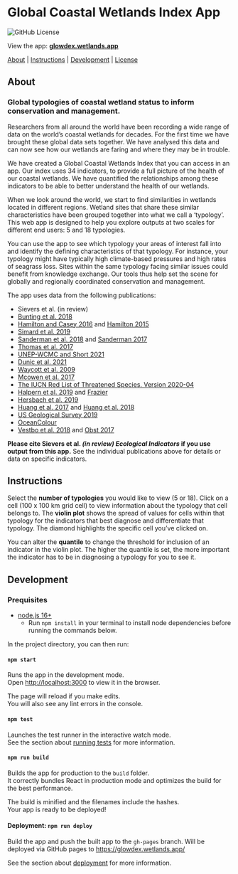 # Global Coastal Wetlands Index App

![GitHub License](https://img.shields.io/github/license/globalwetlands/glowdex-app)

View the app: **[glowdex.wetlands.app](https://glowdex.wetlands.app)**

[About](#about) | [Instructions](#instructions) | [Development](#development) | [License](LICENSE)

## About

### Global typologies of coastal wetland status to inform conservation and management.

Researchers from all around the world have been recording a wide range of data on the world’s coastal wetlands for decades. For the first time we have brought these global data sets together. We have analysed this data and can now see how our wetlands are faring and where they may be in trouble.

We have created a Global Coastal Wetlands Index that you can access in an app. Our index uses 34 indicators, to provide a full picture of the health of our coastal wetlands. We have quantified the relationships among these indicators to be able to better understand the health of our wetlands.

When we look around the world, we start to find similarities in wetlands located in different regions. Wetland sites that share these similar characteristics have been grouped together into what we call a ‘typology’. This web app is designed to help you explore outputs at two scales for different end users: 5 and 18 typologies.

You can use the app to see which typology your areas of interest fall into and identify the defining characteristics of that typology. For instance, your typology might have typically high climate-based pressures and high rates of seagrass loss. Sites within the same typology facing similar issues could benefit from knowledge exchange. Our tools thus help set the scene for globally and regionally coordinated conservation and management.

The app uses data from the following publications:

- Sievers et al. (in review)
- [Bunting et al. 2018](https://www.mdpi.com/2072-4292/10/10/1669)
- [Hamilton and Casey 2016](https://onlinelibrary.wiley.com/doi/full/10.1111/geb.12449) and [Hamilton 2015](https://dataverse.harvard.edu/dataset.xhtml?persistentId=doi:10.7910/DVN/HKGBGS)
- [Simard et al. 2019](https://www.nature.com/articles/s41561-018-0279-1)
- [Sanderman et al. 2018](https://iopscience.iop.org/article/10.1088/1748-9326/aabe1c/meta) and [Sanderman 2017](https://dataverse.harvard.edu/dataset.xhtml?persistentId=doi:10.7910/DVN/OCYUIT)
- [Thomas et al. 2017](https://journals.plos.org/plosone/article?id=10.1371/journal.pone.0179302)
- [UNEP-WCMC and Short 2021](https://data.unep-wcmc.org/datasets/7)
- [Dunic et al. 2021](https://onlinelibrary.wiley.com/doi/full/10.1111/gcb.15684?casa_token=44d-RcVj8IoAAAAA%3AxQebYugTpkjy5083crKa8kbHW_AwllkUwS4a1t1Pl1ooesL9J7o8LkTbVntJ3aR51-rLxNs-bqBGirB5pw)
- [Waycott et al. 2009](https://www.pnas.org/content/106/30/12377.short)
- [Mcowen et al. 2017](https://www.ncbi.nlm.nih.gov/pmc/articles/PMC5515097/)
- [The IUCN Red List of Threatened Species. Version 2020-04](https://www.iucnredlist.org/)
- [Halpern et al. 2019](https://www.nature.com/articles/s41598-019-47201-9) and [Frazier](https://knb.ecoinformatics.org/view/doi:10.5063/F12B8WBS)
- [Hersbach et al. 2019](https://cds.climate.copernicus.eu/cdsapp#!/dataset/reanalysis-era5-single-levels-monthly-means)
- [Huang et al. 2017](https://journals.ametsoc.org/view/journals/clim/30/20/jcli-d-16-0836.1.xml) and [Huang et al. 2018](https://journals.ametsoc.org/view/journals/clim/32/9/jcli-d-18-0368.1.xml?tab_body=pdf)
- [US Geological Survey 2019](https://rmgsc.cr.usgs.gov/ecosystems/datadownload.shtml)
- [OceanColour](https://oceancolor.gsfc.nasa.gov/products/)
- [Vestbo et al. 2018](https://www.frontiersin.org/articles/10.3389/fmars.2018.00164/full) and [Obst 2017](https://snd.gu.se/en/catalogue/study/ecds0243)

**Please cite Sievers et al. _(in review) Ecological Indicators_ if you use output from this app.** See the individual publications above for details or data on specific indicators.

## Instructions

Select the **number of typologies** you would like to view (5 or 18). Click on a cell (100 x 100 km grid cell) to view information about the typology that cell belongs to. The **violin plot** shows the spread of values for cells within that typology for the indicators that best diagnose and differentiate that typology. The diamond highlights the specific cell you’ve clicked on.

You can alter the **quantile** to change the threshold for inclusion of an indicator in the violin plot. The higher the quantile is set, the more important the indicator has to be in diagnosing a typology for you to see it.

## Development

### Prequisites

- [node.js 16+](https://nodejs.org/en/)
  - Run `npm install` in your terminal to install node dependencies before running the commands below.

In the project directory, you can then run:

#### `npm start`

Runs the app in the development mode.\
Open [http://localhost:3000](http://localhost:3000) to view it in the browser.

The page will reload if you make edits.\
You will also see any lint errors in the console.

#### `npm test`

Launches the test runner in the interactive watch mode.\
See the section about [running tests](https://facebook.github.io/create-react-app/docs/running-tests) for more information.

#### `npm run build`

Builds the app for production to the `build` folder.\
It correctly bundles React in production mode and optimizes the build for the best performance.

The build is minified and the filenames include the hashes.\
Your app is ready to be deployed!

#### Deployment: `npm run deploy`

Build the app and push the built app to the `gh-pages` branch. Will be deployed via GitHub pages to https://glowdex.wetlands.app/

See the section about [deployment](https://facebook.github.io/create-react-app/docs/deployment) for more information.
